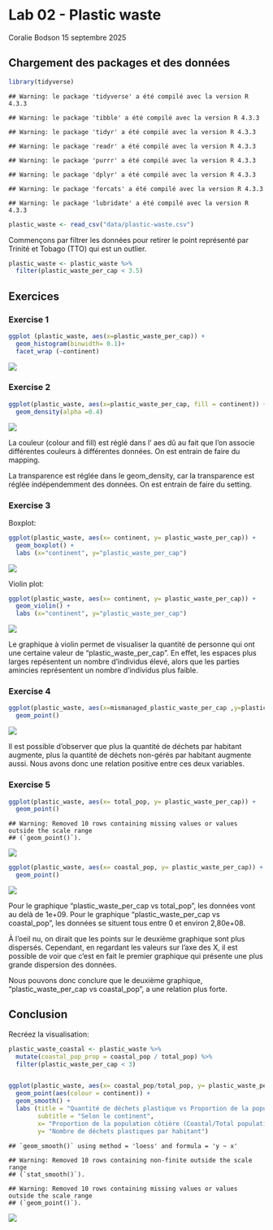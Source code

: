 Lab 02 - Plastic waste
================
Coralie Bodson
15 septembre 2025

## Chargement des packages et des données

``` r
library(tidyverse) 
```

    ## Warning: le package 'tidyverse' a été compilé avec la version R 4.3.3

    ## Warning: le package 'tibble' a été compilé avec la version R 4.3.3

    ## Warning: le package 'tidyr' a été compilé avec la version R 4.3.3

    ## Warning: le package 'readr' a été compilé avec la version R 4.3.3

    ## Warning: le package 'purrr' a été compilé avec la version R 4.3.3

    ## Warning: le package 'dplyr' a été compilé avec la version R 4.3.3

    ## Warning: le package 'forcats' a été compilé avec la version R 4.3.3

    ## Warning: le package 'lubridate' a été compilé avec la version R 4.3.3

``` r
plastic_waste <- read_csv("data/plastic-waste.csv")
```

Commençons par filtrer les données pour retirer le point représenté par
Trinité et Tobago (TTO) qui est un outlier.

``` r
plastic_waste <- plastic_waste %>%
  filter(plastic_waste_per_cap < 3.5)
```

## Exercices

### Exercise 1

``` r
ggplot (plastic_waste, aes(x=plastic_waste_per_cap)) +
  geom_histogram(binwidth= 0.1)+
  facet_wrap (~continent)
```

![](lab-02_files/figure-gfm/plastic-waste-continent-1.png)<!-- -->

### Exercise 2

``` r
ggplot(plastic_waste, aes(x=plastic_waste_per_cap, fill = continent)) +
  geom_density(alpha =0.4) 
```

![](lab-02_files/figure-gfm/plastic-waste-density-1.png)<!-- -->

La couleur (colour and fill) est réglé dans l’ aes dû au fait que l’on
associe différentes couleurs à différentes données. On est entrain de
faire du mapping.

La transparence est réglée dans le geom_density, car la transparence est
réglée indépendemment des données. On est entrain de faire du setting.

### Exercise 3

Boxplot:

``` r
ggplot(plastic_waste, aes(x= continent, y= plastic_waste_per_cap)) +
  geom_boxplot() +
  labs (x="continent", y="plastic_waste_per_cap")
```

![](lab-02_files/figure-gfm/plastic-waste-boxplot-1.png)<!-- -->

Violin plot:

``` r
ggplot(plastic_waste, aes(x= continent, y= plastic_waste_per_cap)) +
  geom_violin() +
  labs (x="continent", y="plastic_waste_per_cap")
```

![](lab-02_files/figure-gfm/plastic-waste-violin-1.png)<!-- -->

Le graphique à violin permet de visualiser la quantité de personne qui
ont une certaine valeur de “plastic_waste_per_cap”. En effet, les
espaces plus larges repésentent un nombre d’individus élevé, alors que
les parties amincies représentent un nombre d’individus plus faible.

### Exercise 4

``` r
ggplot(plastic_waste, aes(x=mismanaged_plastic_waste_per_cap ,y=plastic_waste_per_cap,colour = continent)) +
  geom_point()
```

![](lab-02_files/figure-gfm/plastic-waste-mismanaged-1.png)<!-- -->

Il est possible d’observer que plus la quantité de déchets par habitant
augmente, plus la quantité de déchets non-gérés par habitant augmente
aussi. Nous avons donc une relation positive entre ces deux variables.

### Exercise 5

``` r
ggplot(plastic_waste, aes(x= total_pop, y= plastic_waste_per_cap)) +
  geom_point()
```

    ## Warning: Removed 10 rows containing missing values or values outside the scale range
    ## (`geom_point()`).

![](lab-02_files/figure-gfm/plastic-waste-population-total-1.png)<!-- -->

``` r
ggplot(plastic_waste, aes(x= coastal_pop, y= plastic_waste_per_cap)) +
  geom_point() 
```

![](lab-02_files/figure-gfm/plastic-waste-population-coastal-1.png)<!-- -->

Pour le graphique “plastic_waste_per_cap vs total_pop”, les données vont
au delà de 1e+09. Pour le graphique “plastic_waste_per_cap vs
coastal_pop”, les données se situent tous entre 0 et environ 2,80e+08.

À l’oeil nu, on dirait que les points sur le deuxième graphique sont
plus dispersés. Cependant, en regardant les valeurs sur l’axe des X, il
est possible de voir que c’est en fait le premier graphique qui présente
une plus grande dispersion des données.

Nous pouvons donc conclure que le deuxième graphique,
“plastic_waste_per_cap vs coastal_pop”, a une relation plus forte.

## Conclusion

Recréez la visualisation:

``` r
plastic_waste_coastal <- plastic_waste %>% 
  mutate(coastal_pop_prop = coastal_pop / total_pop) %>%
  filter(plastic_waste_per_cap < 3)


ggplot(plastic_waste, aes(x= coastal_pop/total_pop, y= plastic_waste_per_cap)) +
  geom_point(aes(colour = continent)) + 
  geom_smooth() +
  labs (title = "Quantité de déchets plastique vs Proportion de la population côtière",
        subtitle = "Selon le continent",
        x= "Proportion de la population côtière (Coastal/Total population)", 
        y= "Nombre de déchets plastiques par habitant")
```

    ## `geom_smooth()` using method = 'loess' and formula = 'y ~ x'

    ## Warning: Removed 10 rows containing non-finite outside the scale range
    ## (`stat_smooth()`).

    ## Warning: Removed 10 rows containing missing values or values outside the scale range
    ## (`geom_point()`).

![](lab-02_files/figure-gfm/recreate-viz-1.png)<!-- -->
